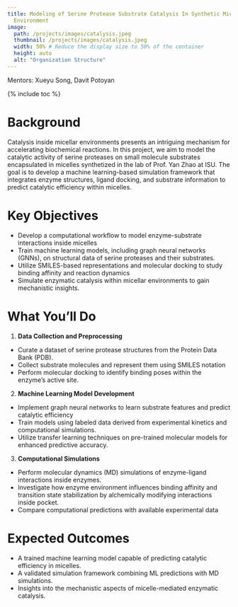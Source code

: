 ```yaml
---
title: Modeling of Serine Protease Substrate Catalysis In Synthetic Micelle
  Environment
image:
  path: /projects/images/catalysis.jpeg
  thumbnail: /projects/images/catalysis.jpeg
  width: 50% # Reduce the display size to 50% of the container
  height: auto
  alt: "Organization Structure"
---
```


Mentors: Xueyu Song, Davit Potoyan

{% include toc %}

# Background

Catalysis inside micellar environments presents an intriguing mechanism for
accelerating biochemical reactions. In this project, we aim to model the
catalytic activity of serine proteases on small molecule substrates encapsulated
in micelles synthetized in the lab of Prof. Yan Zhao at ISU. The goal is to
develop a machine learning-based simulation framework that integrates enzyme
structures, ligand docking, and substrate information to predict catalytic
efficiency within micelles.

# Key Objectives

- Develop a computational workflow to model enzyme-substrate interactions inside
  micelles
- Train machine learning models, including graph neural networks (GNNs), on
  structural data of serine proteases and their substrates.
- Utilize SMILES-based representations and molecular docking to study binding
  affinity and reaction dynamics
- Simulate enzymatic catalysis within micellar environments to gain mechanistic
  insights.

# What You’ll Do

1. **Data Collection and Preprocessing**

- Curate a dataset of serine protease structures from the Protein Data Bank
  (PDB).
- Collect substrate molecules and represent them using SMILES notation
- Perform molecular docking to identify binding poses within the enzyme’s active
  site.

2. **Machine Learning Model Development**

- Implement graph neural networks to learn substrate features and predict
  catalytic efficiency
- Train models using labeled data derived from experimental kinetics and
  computational simulations.
- Utilize transfer learning techniques on pre-trained molecular models for
  enhanced predictive accuracy.

3. **Computational Simulations**

- Perform molecular dynamics (MD) simulations of enzyme-ligand interactions
  inside enzymes.
- Investigate how enzyme environment influences binding affinity and transition
  state stabilization by alchemically modifying interactions inside pocket.
- Compare computational predictions with available experimental data

# Expected Outcomes

- A trained machine learning model capable of predicting catalytic efficiency in
  micelles.
- A validated simulation framework combining ML predictions with MD simulations.
- Insights into the mechanistic aspects of micelle-mediated enzymatic catalysis.
